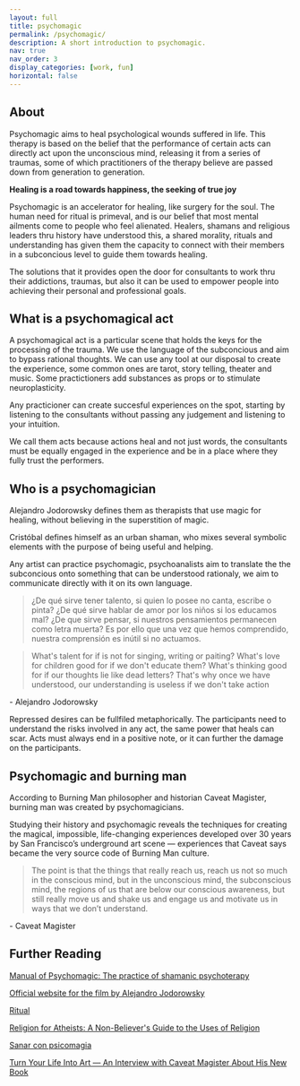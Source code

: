```yaml
---
layout: full
title: psychomagic
permalink: /psychomagic/
description: A short introduction to psychomagic.
nav: true
nav_order: 3
display_categories: [work, fun]
horizontal: false
---
```


## About

Psychomagic aims to heal psychological wounds suffered in life. This therapy is based on the belief that the performance of certain acts can directly act upon the unconscious mind, releasing it from a series of traumas, some of which practitioners of the therapy believe are passed down from generation to generation.

**Healing is a road towards happiness, the seeking of true joy**

Psychomagic is an accelerator for healing, like surgery for the soul. The human need for ritual is primeval, and is our belief that most mental ailments come to people who feel alienated. Healers, shamans and religious leaders thru history have understood this, a shared morality, rituals and understanding has given them the capacity to connect with their members in a subconcious level to guide them towards healing.

The solutions that it provides open the door for consultants to work thru their addictions, traumas, but also it can be used to empower people into achieving their personal and professional goals.

## What is a psychomagical act

A psychomagical act is a particular scene that holds the keys for the processing of the trauma. We use the language of the subconcious and aim to bypass rational thoughts. We can use any tool at our disposal to create the experience, some common ones are tarot, story telling, theater and music. Some practictioners add substances as props or to stimulate neuroplasticity.

Any practicioner can create succesful experiences on the spot, starting by listening to the consultants without passing any judgement and listening to your intuition.

We call them acts because actions heal and not just words, the consultants must be equally engaged in the experience and be in a place where they fully trust the performers.

## Who is a psychomagician

Alejandro Jodorowsky defines them as therapists that use magic for healing, without believing in the superstition of magic.

Cristóbal defines himself as an urban shaman, who mixes several symbolic elements with the purpose of being useful and helping.

Any artist can practice psychomagic, psychoanalists aim to translate the the subconcious onto something that can be understood rationaly, we aim to communicate directly with it on its own language.

> ¿De qué sirve tener talento, si quien lo posee no canta, escribe o pinta? ¿De qué sirve hablar de amor por los niños si los educamos mal? ¿De que sirve pensar, si nuestros pensamientos permanecen como letra muerta? Es por ello que una vez que hemos comprendido, nuestra comprensión es inútil si no actuamos.

> What's talent for if is not for singing, writing or paiting? What's love for children good for if we don't educate them? What's thinking good for if our thoughts lie like dead letters? That's why once we have understood, our understanding is useless if we don't take action

\- Alejandro Jodorowsky

Repressed desires can be fullfiled metaphorically. The participants need to understand the risks involved in any act, the same power that heals can scar. Acts must always end in a positive note, or it can further the damage on the participants.

## Psychomagic and burning man

According to Burning Man philosopher and historian Caveat Magister, burning man was created by psychomagicians.

Studying their history and psychomagic reveals the techniques for creating the magical, impossible, life-changing experiences developed over 30 years by San Francisco’s underground art scene — experiences that Caveat says became the very source code of Burning Man culture.

> The point is that the things that really reach us, reach us not so much in the conscious mind, but in the unconscious mind, the subconscious mind, the regions of us that are below our conscious awareness, but still really move us and shake us and engage us and motivate us in ways that we don’t understand.

\- Caveat Magister

## Further Reading

[Manual of Psychomagic: The practice of shamanic psychoterapy](https://bookshop.org/p/books/manual-of-psychomagic-the-practice-of-shamanic-psychotherapy-alejandro-jodorowsky/7178851?ean=9781620551073)

[Official website for the film by Alejandro Jodorowsky](https://www.psychomagic.com/)

[Ritual](https://www.hachettebookgroup.com/titles/dimitris-xygalatas/ritual/9780316462402/)

[Religion for Atheists: A Non-Believer's Guide to the Uses of Religion](https://bookshop.org/p/books/religion-for-atheists-a-non-believer-s-guide-to-the-uses-of-religion-alain-de-botton/8612449?ean=9780307476821)

[Sanar con psicomagia](https://planosinfin.com/sanar-con-psicomagia-lluvia-de-preguntas-y-respuestas/)

[Turn Your Life Into Art — An Interview with Caveat Magister About His New Book](https://journal.burningman.org/2021/07/opinion/shenanigans/turn-your-life-into-art-caveat-interview/)
